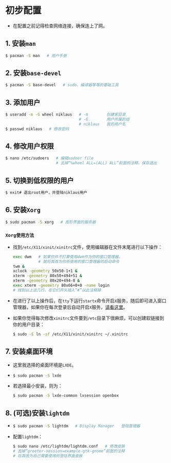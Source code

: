 # 初步配置

- 在配置之前记得检查网络连接，确保连上了网。

## 1. 安装`man`

```bash
$ pacman -S man   # 用户手册
```

## 2. 安装`base-devel`

```bash
$ pacman -S base-devel   # sudo、编译器等等的基础工具
```

## 3. 添加用户

```bash
$ useradd -m -G wheel niklaus   # -m        创建家目录
                                # -G        用户所属的组
                                # niklaus   我的用户名
$ passwd niklaus   # 修改密码
```

## 4. 修改用户权限

```bash
$ nano /etc/sudoers   # 编辑sudoer file
                      # 去掉“%wheel ALL=(ALL) ALL”前面的注释，保存退出
```

## 5. 切换到低权限的用户

```bash
$ exit# 退出root用户，并登陆niklaus用户
```

## 6. 安装`Xorg`

```bash
$ sudo pacman -S xorg   # 图形界面的服务器
```

### `Xorg使用方法`

- 找到`/etc/X11/xinit/xinitrc`文件，使用编辑器在文件末尾进行以下操作：

  ```bash
  exec dwm   # 如果你并不打算使用dwm作为你的窗口管理器，
             # 就将其改为你所使用的窗口管理器的启动命令
  twm &
  xclock -geometry 50x50-1+1 &
  xterm -geometry 80x50+494+51 &
  xterm -geometry 80x20+494-0 &
  exec xterm -geometry 80x66+0+0 -name login
  # 找到以上这几行，在它们开头插入“#”以此注释掉
  ```

- 在进行了以上操作后，在`tty`下运行`startx`命令开启`X`服务，随后即可进入窗口管理器，如果你在每次登录后自动开启`X`服务，[请看这里](prettification-trouble-shooting.md#Xorg服务自启)。

- 如果你觉得每次修改`xinitrc`文件要到`/etc`目录下很麻烦，可以创建软链接到你的用户目录：

  ```bash
  $ sudo -E ln -sf /etc/X11/xinit/xinitrc ~/.xinitrc
  ```

## 7. 安装桌面环境

- 这里我选择的桌面环境是`LXDE`。

- ```bash
  $ sudo pacman -S lxde
  ```

- 若选择最小安装，则为：

  ```bash
  $ sudo pacman -S lxde-common lxsession openbox
  ```

## 8. (可选)安装`lightdm`

- ```bash
  $ sudo pacman -S lightdm   # Display Manager   登陆管理器
  ```

- 配置`lightdm`：

  ```bash
  $ sudo nano /etc/lightdm/lightdm.conf   # 修改皮肤
  # 去掉“greeter-session=example-gtk-gnome”前面的注释
  # 将其改为自己需要使用的登陆界面皮肤
  ```
